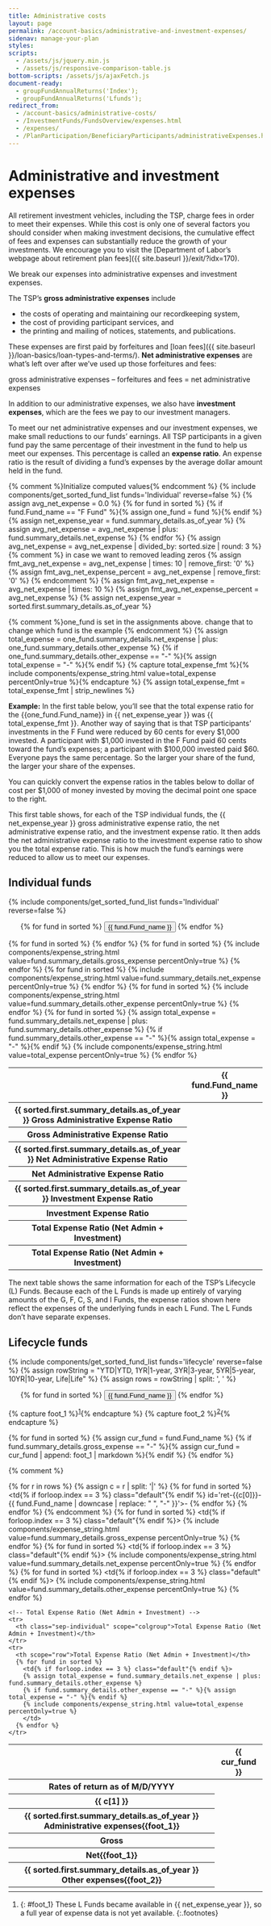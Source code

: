 ```yaml
---
title: Administrative costs
layout: page
permalink: /account-basics/administrative-and-investment-expenses/
sidenav: manage-your-plan
styles:
scripts:
  - /assets/js/jquery.min.js
  - /assets/js/responsive-comparison-table.js
bottom-scripts: /assets/js/ajaxFetch.js
document-ready:
  - groupFundAnnualReturns('Index');
  - groupFundAnnualReturns('Lfunds');
redirect_from:
  - /account-basics/administrative-costs/
  - /InvestmentFunds/FundsOverview/expenses.html
  - /expenses/
  - /PlanParticipation/BeneficiaryParticipants/administrativeExpenses.html
---
```


# Administrative and investment expenses

All retirement investment vehicles, including the TSP, charge fees in order to meet their expenses. While this cost is only one of several factors you should consider when making investment decisions, the cumulative effect of fees and expenses can substantially reduce the growth of your investments. We encourage you to visit the [Department of Labor’s webpage about retirement plan fees]({{ site.baseurl }}/exit/?idx=170).

We break our expenses into administrative expenses and investment expenses.

The TSP’s **gross administrative expenses** include
- the costs of operating and maintaining our recordkeeping system,
- the cost of providing participant services, and
- the printing and mailing of notices, statements, and publications.

These expenses are first paid by <span data-term="forfeitures" class="js-glossary-toggle term term-end">forfeitures</span> and [loan fees]({{ site.baseurl }}/loan-basics/loan-types-and-terms/). **Net administrative expenses** are what’s left over after we’ve used up those forfeitures and fees:

gross administrative expenses – forfeitures and fees = net administrative expenses

In addition to our administrative expenses, we also have **investment expenses**, which are the fees we pay to our investment managers.

To meet our net administrative expenses and our investment expenses, we make small reductions to our funds’ earnings. All TSP participants in a given fund pay the same percentage of their investment in the fund to help us meet our expenses. This percentage is called an **expense ratio**. An expense ratio is the result of dividing a fund’s expenses by the average dollar amount held in the fund.

{% comment %}Initialize computed values{% endcomment %}
{% include components/get_sorted_fund_list funds='Individual' reverse=false %}
{% assign avg_net_expense = 0.0 %}
{% for fund in sorted %}
{% if fund.Fund_name == "F Fund" %}{% assign one_fund = fund %}{% endif %}
{% assign net_expense_year = fund.summary_details.as_of_year %}
{% assign avg_net_expense = avg_net_expense | plus: fund.summary_details.net_expense %}
{% endfor %}
{% assign avg_net_expense = avg_net_expense | divided_by: sorted.size | round: 3 %}
{% comment %}
in case we want to removed leading zeros
{% assign fmt_avg_net_expense = avg_net_expense | times: 10 | remove_first: '0' %}
{% assign fmt_avg_net_expense_percent = avg_net_expense | remove_first: '0' %}
{% endcomment %}
{% assign fmt_avg_net_expense = avg_net_expense | times: 10 %}
{% assign fmt_avg_net_expense_percent = avg_net_expense %}
{% assign net_expense_year = sorted.first.summary_details.as_of_year %}

<!-- DAV, we need a variable for the F Fund total expense ratio in the Example below, right after {{ net_expense_year }} -->
{% comment %}one_fund is set in the assignments above.  change that to change which fund is the example {% endcomment %}
{% assign total_expense = one_fund.summary_details.net_expense | plus: one_fund.summary_details.other_expense %}
{% if one_fund.summary_details.other_expense == "-" %}{% assign total_expense = "-" %}{% endif %}
{% capture total_expense_fmt %}{% include components/expense_string.html value=total_expense percentOnly=true %}{% endcapture %}
{% assign total_expense_fmt = total_expense_fmt | strip_newlines %}

**Example:** In the first table below, you’ll see that the total expense ratio for the {{one_fund.Fund_name}} in {{ net_expense_year }} was {{ total_expense_fmt }}. Another way of saying that is that TSP participants’ investments in the F Fund were reduced by 60 cents for every $1,000 invested. A participant with $1,000 invested in the F Fund paid 60 cents toward the fund’s expenses; a participant with $100,000 invested paid $60. Everyone pays the same percentage. So the larger your share of the fund, the larger your share of the expenses.

You can quickly convert the expense ratios in the tables below to dollar of cost per $1,000 of money invested by moving the decimal point one space to the right.

This first table shows, for each of the TSP individual funds, the {{ net_expense_year }} gross administrative expense ratio, the net administrative expense ratio, and the investment expense ratio. It then adds the net administrative expense ratio to the investment expense ratio to show you the total expense ratio. This is how much the fund’s earnings were reduced to allow us to meet our expenses.

<!-- __For {{ net_expense_year }}, the average net expense for participants was ${{ fmt_avg_net_expense }}* for every $1,000 invested.__

Expense ratios may also be expressed in basis points. One basis point is 1/100th of one percent, or 0.01%. Therefore, the {{ net_expense_year }} net expense ratio* of {{ fmt_avg_net_expense_percent }}% is {{ avg_net_expense | times: 100 | round: 1 }} basis points. Expressed either way, this means that expenses charged to your account in {{ net_expense_year }} were approximately {{ avg_net_expense | times: 1000 | round }} cents per $1,000 of investment.

\*_Other expenses are fees paid to the investment manager._ -->

<!-- DIRTY Responsive pricing table HTML -->


<section class="comparison" markdown="1">

## Individual funds
{% include components/get_sorted_fund_list funds='Individual' reverse=false %}

<ul class="funds-individual">
{% for fund in sorted %}
  <li{% if forloop.index == 3 %} class="active"{% endif %}>
    <button type="button">{{ fund.Fund_name }}</button>
  </li>
{% endfor %}
</ul>

<table class="i">
<col class="column-width">
  <thead>
    <tr>
      <th class="hide"></th>
      {% for fund in sorted %}
        <th class="bg-blue{% if forloop.index == 3 %} default{% endif %}">{{ fund.Fund_name }}</th>
      {% endfor %}
    </tr>
  </thead>

  <tbody>
    <!-- Gross Administrative Expense Ratio -->
    <tr>
      <th class="sep-individual" scope="colgroup">{{ sorted.first.summary_details.as_of_year }} Gross Administrative Expense Ratio</th>
    </tr>
    <tr>
      <th scope="row">Gross Administrative Expense Ratio</th>
      {% for fund in sorted %}
        <td{% if forloop.index == 3 %} class="default"{% endif %}>
         {% include components/expense_string.html value=fund.summary_details.gross_expense percentOnly=true %}
        </td>
      {% endfor %}
    </tr>
    <!-- Net Administrative Expense Ratio -->
    <tr>
      <th class="sep-individual" scope="colgroup">{{ sorted.first.summary_details.as_of_year }} Net Administrative Expense Ratio</th>
    </tr>
    <tr>
      <th scope="row">Net Administrative Expense Ratio</th>
      {% for fund in sorted %}
        <td{% if forloop.index == 3 %} class="default"{% endif %}>
         {% include components/expense_string.html value=fund.summary_details.net_expense percentOnly=true %}
        </td>
      {% endfor %}
    </tr>
    <!-- Investment Expense Ratio -->
    <tr>
      <th class="sep-individual" scope="colgroup">{{ sorted.first.summary_details.as_of_year }} Investment Expense Ratio</th>
    </tr>
    <tr>
      <th scope="row">Investment Expense Ratio</th>
      {% for fund in sorted %}
        <td{% if forloop.index == 3 %} class="default"{% endif %}>
         {% include components/expense_string.html value=fund.summary_details.other_expense percentOnly=true %}
        </td>
      {% endfor %}
    </tr>
    <!-- Total Expense Ratio (Net Admin + Investment) -->
    <tr>
      <th class="sep-individual" scope="colgroup">Total Expense Ratio (Net Admin + Investment)</th>
    </tr>
    <tr>
      <th scope="row">Total Expense Ratio (Net Admin + Investment)</th>
      {% for fund in sorted %}
        <td{% if forloop.index == 3 %} class="default"{% endif %}>
        {% assign total_expense = fund.summary_details.net_expense | plus: fund.summary_details.other_expense %}
        {% if fund.summary_details.other_expense == "-" %}{% assign total_expense = "-" %}{% endif %}
        {% include components/expense_string.html value=total_expense percentOnly=true %}
        </td>
      {% endfor %}
    </tr>
  </tbody>
</table>

The next table shows the same information for each of the TSP’s Lifecycle (L) Funds. Because each of the L Funds is made up entirely of varying amounts of the G, F, C, S, and I Funds, the expense ratios shown here reflect the expenses of the underlying funds in each L Fund. The L Funds don’t have separate expenses.

## Lifecycle funds
{% include components/get_sorted_fund_list funds='lifecycle' reverse=false %}
{% assign rowString = "YTD|YTD, 1YR|1-year, 3YR|3-year, 5YR|5-year, 10YR|10-year, Life|Life" %}
{% assign rows = rowString | split: ', ' %}

<ul class="funds-lifecycle">
{% for fund in sorted %}
  <li{% if forloop.index == 3 %} class="active"{% endif %}>
    <button type="button">{{ fund.Fund_name }}</button>
  </li>
{% endfor %}
</ul>

{% capture foot_1 %}<sup markdown="1">[1](#foot_1)</sup>{% endcapture %}
{% capture foot_2 %}<sup markdown="1">[2](#foot_2)</sup>{% endcapture %}
<table class="l">
<col class="column-width">
  <thead>
    <tr>
      <th class="hide"></th>
      {% for fund in sorted %}
        {% assign cur_fund = fund.Fund_name %}
        {% if fund.summary_details.gross_expense == "-" %}{% assign cur_fund = cur_fund | append: foot_1 | markdown %}{% endif %}
        <th class="{% if forloop.index == 3 %} default{% endif %}">{{ cur_fund }}</th>
      {% endfor %}
    </tr>
  </thead>
  <tbody>

{% comment %}
    <tr>
      <th class="sep" scope="colgroup">Rates of return <span id="l-fund-as-of">as of M/D/YYYY</span></th>
    </tr>
{% for r in rows %}
{% assign c = r | split: '|' %}
    <tr>
      <th scope="row">{{ c[1] }}</th>
      {% for fund in sorted %}
        <td{% if forloop.index == 3 %} class="default"{% endif %} id='ret-{{c[0]}}-{{ fund.Fund_name | downcase | replace: " ", "-" }}'>-</td>
      {% endfor %}
    </tr>
{% endfor %}
{% endcomment %}
    <tr>
      <th class="sep" scope="colgroup">{{ sorted.first.summary_details.as_of_year }} Administrative expenses{{foot_1}}</th>
    </tr>
    <tr>
      <th scope="row">Gross</th>
      {% for fund in sorted %}
        <td{% if forloop.index == 3 %} class="default"{% endif %}>
         {% include components/expense_string.html value=fund.summary_details.gross_expense percentOnly=true %}
        </td>
      {% endfor %}
    </tr>
    <tr>
      <th scope="row">Net{{foot_1}}</th>
      {% for fund in sorted %}
        <td{% if forloop.index == 3 %} class="default"{% endif %}>
         {% include components/expense_string.html value=fund.summary_details.net_expense percentOnly=true %}
        </td>
      {% endfor %}
    </tr>
    <tr>
      <th class="sep" scope="colgroup">{{ sorted.first.summary_details.as_of_year }} Other expenses{{foot_2}}</th>
    </tr>
    <tr>
      <th scope="row"></th>
      {% for fund in sorted %}
        <td{% if forloop.index == 3 %} class="default"{% endif %}>
         {% include components/expense_string.html value=fund.summary_details.other_expense percentOnly=true %}
        </td>
      {% endfor %}
    </tr>

    <!-- Total Expense Ratio (Net Admin + Investment) -->
    <tr>
      <th class="sep-individual" scope="colgroup">Total Expense Ratio (Net Admin + Investment)</th>
    </tr>
    <tr>
      <th scope="row">Total Expense Ratio (Net Admin + Investment)</th>
      {% for fund in sorted %}
        <td{% if forloop.index == 3 %} class="default"{% endif %}>
        {% assign total_expense = fund.summary_details.net_expense | plus: fund.summary_details.other_expense %}
        {% if fund.summary_details.other_expense == "-" %}{% assign total_expense = "-" %}{% endif %}
        {% include components/expense_string.html value=total_expense percentOnly=true %}
        </td>
      {% endfor %}
    </tr>

  </tbody>
</table>

</section>

1. {: #foot_1} These L Funds became available in {{ net_expense_year }}, so a full year of expense data is not yet available.
{:.footnotes}
